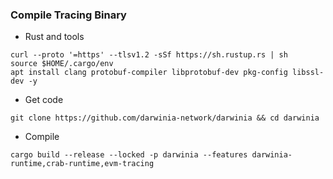 ### Compile Tracing Binary

- Rust and tools
```
curl --proto '=https' --tlsv1.2 -sSf https://sh.rustup.rs | sh
source $HOME/.cargo/env
apt install clang protobuf-compiler libprotobuf-dev pkg-config libssl-dev -y 
```


- Get code
```
git clone https://github.com/darwinia-network/darwinia && cd darwinia
```

- Compile
```
cargo build --release --locked -p darwinia --features darwinia-runtime,crab-runtime,evm-tracing
```

